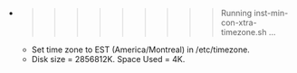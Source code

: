 * >>>>>>>>> Running inst-min-con-xtra-timezone.sh ...
  * Set time zone to EST (America/Montreal) in /etc/timezone.
  * Disk size = 2856812K. Space Used = 4K.
